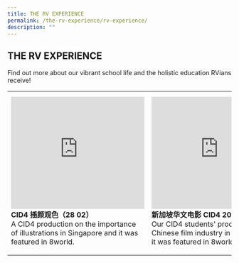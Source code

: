 ```yaml
---
title: THE RV EXPERIENCE
permalink: /the-rv-experience/rv-experience/
description: ""
---
```

## THE RV EXPERIENCE

Find out more about our vibrant school life and the holistic education RVians receive!

|   |   |   |
|---|---|---|
| <iframe width="300" height="253" src="https://www.youtube.com/embed/pygnrgbfUSM" title="CID4 插颜观色（28 02）" frameborder="0" allow="accelerometer; autoplay; clipboard-write; encrypted-media; gyroscope; picture-in-picture; web-share" allowfullscreen></iframe> <br>**CID4 插颜观色（28 02）**  <br>A CID4 production on the importance of illustrations in Singapore and it was featured in 8world.  | <iframe width="300" height="253" src="https://www.youtube.com/embed/Rss7_gxvYfQ" title="新加坡华文电影 CID4 2022" frameborder="0" allow="accelerometer; autoplay; clipboard-write; encrypted-media; gyroscope; picture-in-picture; web-share" allowfullscreen></iframe><br>**新加坡华文电影 CID4 2022**  <br>Our CID4 students' production on the Chinese film industry in Singapore and it was featured in 8world.  | <iframe width="300" height="253" src="https://www.youtube.com/embed/L96vyefGCUk" title="CID 4 + 小贩文化 八视界）" frameborder="0" allow="accelerometer; autoplay; clipboard-write; encrypted-media; gyroscope; picture-in-picture; web-share" allowfullscreen></iframe><br>**CID 4 + 小贩文化 八视界）**  <br>Documentary on the Singapore hawker culture and its future development done by our students and it was featured in 8world.  |
|   |   |   |